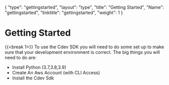 {
    "type": "gettingstarted",
    "layout": "type",
    "title": "Getting Started",
    "Name": "gettingstarted",
    "linktitle": "gettingstarted",
    "weight": 1
}

# Getting Started
{{<break 1>}}
To use the Cdev SDK you will need to do some set up to make sure that your development environment is correct. The big things you will need to do are:
- Install Python (3.7,3.8,3.9)
- Create An Aws Account (with CLI Access)
- Install the Cdev Sdk


